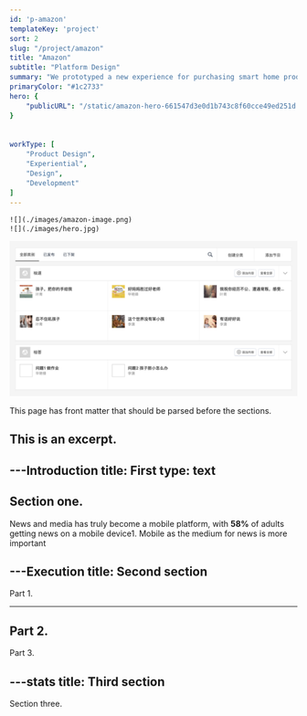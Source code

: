 ```yaml
---
id: 'p-amazon'
templateKey: 'project'
sort: 2
slug: "/project/amazon"
title: "Amazon"
subtitle: "Platform Design"
summary: "We prototyped a new experience for purchasing smart home products."
primaryColor: "#1c2733"
hero: {
    "publicURL": "/static/amazon-hero-661547d3e0d1b743c8f60cce49ed251d.jpg"
}


workType: [
    "Product Design",
    "Experiential",
    "Design",
    "Development"
]
---
```


```grid|2|My super images!
![](./images/amazon-image.png)
![](./images/hero.jpg)
```

![my image](./images/amazon-image.png)

This page has front matter that should be parsed before the sections.


This is an excerpt.
---

---Introduction
title: First
type: text
---

Section one.
---

News and media has truly become a mobile platform, with **58%** of adults getting news on a mobile device1.
Mobile as the medium for news is more important 

---Execution
title: Second section
---

Part 1.

---

Part 2.
---

Part 3.

---stats
title: Third section
---
Section three.
